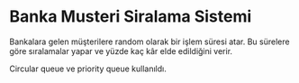 # Banka Musteri Siralama Sistemi
 
Bankalara gelen müşterilere random olarak bir işlem süresi atar. Bu sürelere göre sıralamalar yapar ve yüzde kaç kâr elde edildiğini verir.

Circular queue ve priority queue kullanıldı.
